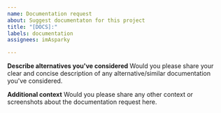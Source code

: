 ```yaml
---
name: Documentation request
about: Suggest documentaton for this project
title: "[DOCS]:"
labels: documentation
assignees: imAsparky

---
```


**Describe alternatives you've considered**
Would you please share your clear and concise description of any alternative/similar documentation you've considered.



**Additional context**
Would you please share any other context or screenshots about the documentation request here.
